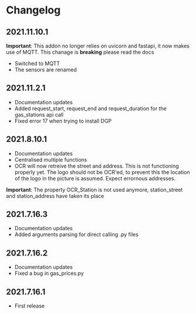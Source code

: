 # Changelog

## 2021.11.10.1

**Important**: This addon no longer relies on uvicorn and fastapi, it now makes use of MQTT. This chanage is **breaking** please read the docs

- Switched to MQTT
- The sensors are renamed

## 2021.11.2.1

- Documentation updates
- Added request_start, request_end and request_duration for the gas_stations api call
- Fixed error 17 when trying to install DGP

## 2021.8.10.1

- Documentation updates
- Centralised multiple functions
- OCR will now retreive the street and address. This is not functioning properly yet. The logo should not be OCR'ed, to prevent this the location of the logo in the picture is assumed. Expect errornous addresses.

**Important**: The property OCR_Station is not used anymore, station_street and station_address have taken its place

## 2021.7.16.3

- Documentation updates
- Added arguments parsing for direct calling .py files

## 2021.7.16.2

- Documentation updates
- Fixed a bug in gas_prices.py

## 2021.7.16.1

- First release